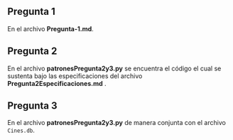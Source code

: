 ## Pregunta 1
  En el archivo **Pregunta-1.md**. 
## Pregunta 2
  En el archivo **patronesPregunta2y3.py** se encuentra el código el cual se sustenta bajo las especificaciones del archivo **Pregunta2Especificaciones.md** . 
## Pregunta 3
  En el archivo **patronesPregunta2y3.py** de manera conjunta con el archivo `Cines.db`. 
